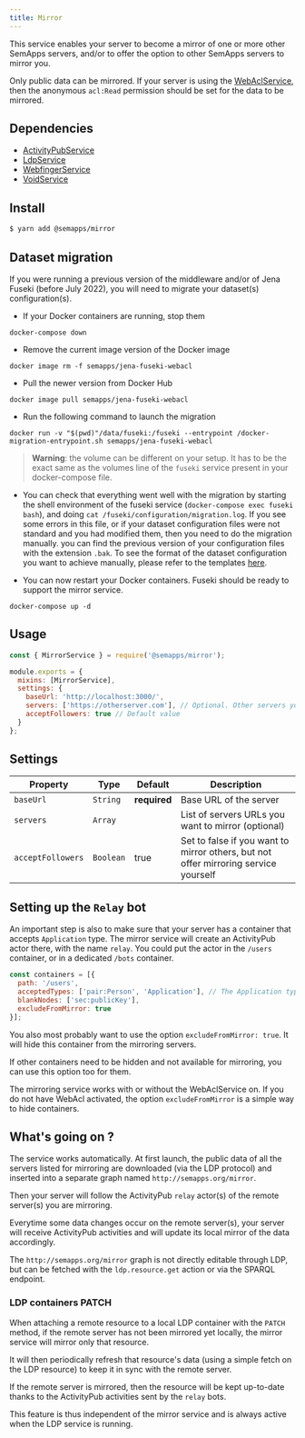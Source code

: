 ```yaml
---
title: Mirror
---
```


This service enables your server to become a mirror of one or more other SemApps servers, and/or to offer the option to other SemApps servers to mirror you.

Only public data can be mirrored. If your server is using the [WebAclService](webacl/index.md), then the anonymous `acl:Read` permission should be set for the data to be mirrored.

## Dependencies

- [ActivityPubService](activitypub/index.md)
- [LdpService](ldp/index.md)
- [WebfingerService](webfinger.md)
- [VoidService](void.md)

## Install

```bash
$ yarn add @semapps/mirror
```

## Dataset migration

If you were running a previous version of the middleware and/or of Jena Fuseki (before July 2022), you will need to migrate your dataset(s) configuration(s).

- If your Docker containers are running, stop them
```
docker-compose down
```

- Remove the current image version of the Docker image
```
docker image rm -f semapps/jena-fuseki-webacl
```

- Pull the newer version from Docker Hub
```
docker image pull semapps/jena-fuseki-webacl 
```

- Run the following command to launch the migration
```
docker run -v "$(pwd)"/data/fuseki:/fuseki --entrypoint /docker-migration-entrypoint.sh semapps/jena-fuseki-webacl
```

> **Warning**: the volume can be different on your setup. It has to be the exact same as the volumes line of the `fuseki` service present in your docker-compose file.

- You can check that everything went well with the migration by starting the shell environment of the fuseki service (`docker-compose exec fuseki bash`), and doing `cat /fuseki/configuration/migration.log`. If you see some errors in this file, or if your dataset configuration files were not standard and you had modified them, then you need to do the migration manually. you can find the previous version of your configuration files with the extension `.bak`. To see the format of the dataset configuration you want to achieve manually, please refer to the templates [here](https://github.com/assemblee-virtuelle/semapps/tree/next/src/jena/fuseki-docker/migration/templates).

- You can now restart your Docker containers. Fuseki should be ready to support the mirror service.
```
docker-compose up -d
```

## Usage

```js
const { MirrorService } = require('@semapps/mirror');

module.exports = {
  mixins: [MirrorService],
  settings: {
    baseUrl: 'http://localhost:3000/',
    servers: ['https://otherserver.com'], // Optional. Other servers you want to mirror
    acceptFollowers: true // Default value
  }
};
```

## Settings

| Property          | Type      | Default      | Description                                                                         |
|-------------------|-----------|--------------|-------------------------------------------------------------------------------------|
| `baseUrl`         | `String`  | **required** | Base URL of the server                                                              |            
| `servers`         | `Array`   |              | List of servers URLs you want to mirror (optional)                                  |
| `acceptFollowers` | `Boolean` | true         | Set to false if you want to mirror others, but not offer mirroring service yourself |


## Setting up the `Relay` bot

An important step is also to make sure that your server has a container that accepts `Application` type.
The mirror service will create an ActivityPub actor there, with the name `relay`.
You could put the actor in the `/users` container, or in a dedicated `/bots` container.

```js
const containers = [{
  path: '/users',
  acceptedTypes: ['pair:Person', 'Application'], // The Application type is important
  blankNodes: ['sec:publicKey'],
  excludeFromMirror: true
}];
```
You also most probably want to use the option `excludeFromMirror: true`. It will hide this container from the mirroring servers.

If other containers need to be hidden and not available for mirroring, you can use this option too for them.

The mirroring service works with or without the WebAclService on. If you do not have WebAcl activated, the option `excludeFromMirror` is a simple way to hide containers.


## What's going on ?

The service works automatically. At first launch, the public data of all the servers listed for mirroring are downloaded (via the LDP protocol) and inserted into a separate graph named `http://semapps.org/mirror`.

Then your server will follow the ActivityPub `relay` actor(s) of the remote server(s) you are mirroring.

Everytime some data changes occur on the remote server(s), your server will receive ActivityPub activities and will update its local mirror of the data accordingly.

The `http://semapps.org/mirror` graph is not directly editable through LDP, but can be fetched with the `ldp.resource.get` action or via the SPARQL endpoint.


### LDP containers PATCH

When attaching a remote resource to a local LDP container with the `PATCH` method, if the remote server has not been mirrored yet locally, the mirror service will mirror only that resource.

It will then periodically refresh that resource's data (using a simple fetch on the LDP resource) to keep it in sync with the remote server.

If the remote server is mirrored, then the resource will be kept up-to-date thanks to the ActivityPub activities sent by the `relay` bots.

This feature is thus independent of the mirror service and is always active when the LDP service is running.
